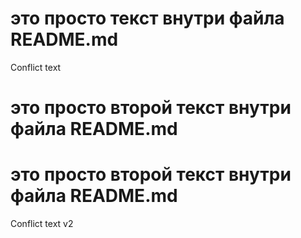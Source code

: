# это просто текст внутри файла README.md
Conflict text
# это просто второй текст внутри файла README.md
# это просто второй текст внутри файла README.md
Conflict text v2
